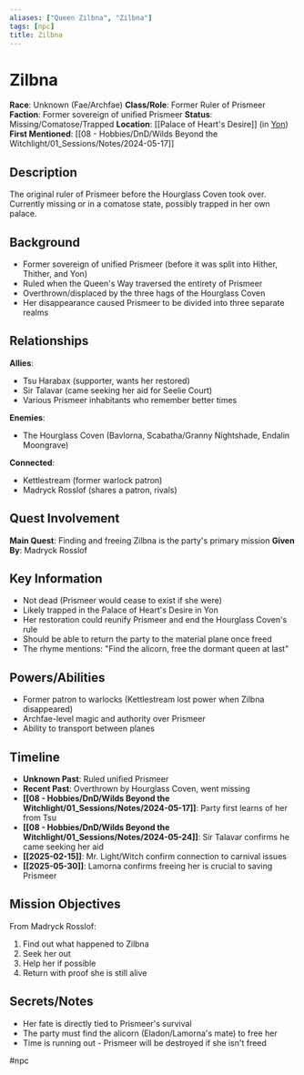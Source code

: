 ```yaml
---
aliases: ["Queen Zilbna", "Zilbna"]
tags: [npc]
title: Zilbna
---
```


# Zilbna

**Race**: Unknown (Fae/Archfae)
**Class/Role**: Former Ruler of Prismeer
**Faction**: Former sovereign of unified Prismeer
**Status**: Missing/Comatose/Trapped
**Location**: [[Palace of Heart's Desire]] (in [Yon](Yon.md))
**First Mentioned**: [[08 - Hobbies/DnD/Wilds Beyond the Witchlight/01_Sessions/Notes/2024-05-17]]

## Description

The original ruler of Prismeer before the Hourglass Coven took over. Currently missing or in a comatose state, possibly trapped in her own palace.

## Background

- Former sovereign of unified Prismeer (before it was split into Hither, Thither, and Yon)
- Ruled when the Queen's Way traversed the entirety of Prismeer
- Overthrown/displaced by the three hags of the Hourglass Coven
- Her disappearance caused Prismeer to be divided into three separate realms

## Relationships

**Allies**:
- Tsu Harabax (supporter, wants her restored)
- Sir Talavar (came seeking her aid for Seelie Court)
- Various Prismeer inhabitants who remember better times

**Enemies**:
- The Hourglass Coven (Bavlorna, Scabatha/Granny Nightshade, Endalin Moongrave)

**Connected**:
- Kettlestream (former warlock patron)
- Madryck Rosslof (shares a patron, rivals)

## Quest Involvement

**Main Quest**: Finding and freeing Zilbna is the party's primary mission
**Given By**: Madryck Rosslof

## Key Information

- Not dead (Prismeer would cease to exist if she were)
- Likely trapped in the Palace of Heart's Desire in Yon
- Her restoration could reunify Prismeer and end the Hourglass Coven's rule
- Should be able to return the party to the material plane once freed
- The rhyme mentions: "Find the alicorn, free the dormant queen at last"

## Powers/Abilities

- Former patron to warlocks (Kettlestream lost power when Zilbna disappeared)
- Archfae-level magic and authority over Prismeer
- Ability to transport between planes

## Timeline

- **Unknown Past**: Ruled unified Prismeer
- **Recent Past**: Overthrown by Hourglass Coven, went missing
- **[[08 - Hobbies/DnD/Wilds Beyond the Witchlight/01_Sessions/Notes/2024-05-17]]**: Party first learns of her from Tsu
- **[[08 - Hobbies/DnD/Wilds Beyond the Witchlight/01_Sessions/Notes/2024-05-24]]**: Sir Talavar confirms he came seeking her aid
- **[[2025-02-15]]**: Mr. Light/Witch confirm connection to carnival issues
- **[[2025-05-30]]**: Lamorna confirms freeing her is crucial to saving Prismeer

## Mission Objectives

From Madryck Rosslof:

1. Find out what happened to Zilbna
2. Seek her out
3. Help her if possible
4. Return with proof she is still alive

## Secrets/Notes

- Her fate is directly tied to Prismeer's survival
- The party must find the alicorn (Eladon/Lamorna's mate) to free her
- Time is running out - Prismeer will be destroyed if she isn't freed

#npc
